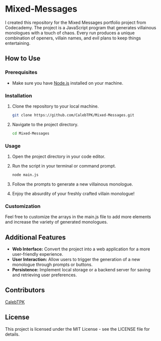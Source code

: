 # Mixed-Messages

I created this repository for the Mixed Messages portfolio project from Codecademy. The project is a JavaScript program that generates villainous monologues with a touch of chaos. Every run produces a unique combination of openers, villain names, and evil plans to keep things entertaining.

## How to Use

### Prerequisites

- Make sure you have [Node.js](https://nodejs.org/) installed on your machine.

### Installation

1. Clone the repository to your local machine.

   ```bash
   git clone https://github.com/CalebTPK/Mixed-Messages.git
   ```

2. Navigate to the project directory.

   ```bash
   cd Mixed-Messages
   ```

### Usage

1. Open the project directory in your code editor.
2. Run the script in your terminal or command prompt.

   ```bash
   node main.js
   ```

3. Follow the prompts to generate a new villainous monologue.
4. Enjoy the absurdity of your freshly crafted villain monologue!

### Customization

Feel free to customize the arrays in the main.js file to add more elements and increase the variety of generated monologues.

## Additional Features

- **Web Interface:** Convert the project into a web application for a more user-friendly experience.
- **User Interaction:** Allow users to trigger the generation of a new monologue through prompts or buttons.
- **Persistence:** Implement local storage or a backend server for saving and retrieving user preferences.

## Contributors

[CalebTPK](https://github.com/CalebTPK)

## License

This project is licensed under the MIT License - see the LICENSE file for details.

   
